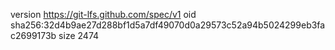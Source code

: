 version https://git-lfs.github.com/spec/v1
oid sha256:32d4b9ae27d288bf1d5a7df49070d0a29573c52a94b5024299eb3fac2699173b
size 2474

